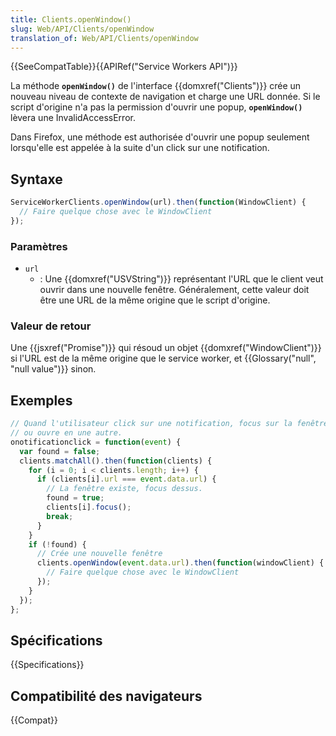 ```yaml
---
title: Clients.openWindow()
slug: Web/API/Clients/openWindow
translation_of: Web/API/Clients/openWindow
---
```


{{SeeCompatTable}}{{APIRef("Service Workers API")}}

La méthode **`openWindow()`** de l'interface {{domxref("Clients")}} crée un nouveau niveau de contexte de navigation et charge une URL donnée. Si le script d'origine n'a pas la permission d'ouvrir une popup, **`openWindow()`** lèvera une InvalidAccessError.

Dans Firefox, une méthode est authorisée d'ouvrir une popup seulement lorsqu'elle est appelée à la suite d'un click sur une notification.

## Syntaxe

```js
ServiceWorkerClients.openWindow(url).then(function(WindowClient) {
  // Faire quelque chose avec le WindowClient
});
```

### Paramètres

- `url`
  - : Une {{domxref("USVString")}} représentant l'URL que le client veut ouvrir dans une nouvelle fenêtre. Généralement, cette valeur doit être une URL de la même origine que le script d'origine.

### Valeur de retour

Une {{jsxref("Promise")}} qui résoud un objet {{domxref("WindowClient")}} si l'URL est de la même origine que le service worker, et {{Glossary("null", "null value")}} sinon.

## Exemples

```js
// Quand l'utilisateur click sur une notification, focus sur la fenêtre si elle existe,
// ou ouvre en une autre.
onotificationclick = function(event) {
  var found = false;
  clients.matchAll().then(function(clients) {
    for (i = 0; i < clients.length; i++) {
      if (clients[i].url === event.data.url) {
        // La fenêtre existe, focus dessus.
        found = true;
        clients[i].focus();
        break;
      }
    }
    if (!found) {
      // Crée une nouvelle fenêtre
      clients.openWindow(event.data.url).then(function(windowClient) {
        // Faire quelque chose avec le WindowClient
      });
    }
  });
};
```

## Spécifications

{{Specifications}}

## Compatibilité des navigateurs

{{Compat}}
